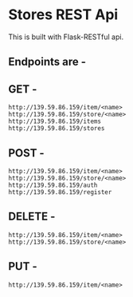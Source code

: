 # Stores REST Api

This is built with Flask-RESTful api.


## Endpoints are - 

## GET - 
```
http://139.59.86.159/item/<name>
http://139.59.86.159/store/<name>
http://139.59.86.159/items
http://139.59.86.159/stores
```
  
## POST - 
```
http://139.59.86.159/item/<name>
http://139.59.86.159/store/<name>
http://139.59.86.159/auth
http://139.59.86.159/register
```

## DELETE -
```
http://139.59.86.159/item/<name>
http://139.59.86.159/store/<name>
```

## PUT - 
```
http://139.59.86.159/item/<name>
```
